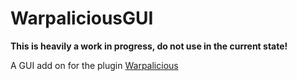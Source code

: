 # WarpaliciousGUI
**This is heavily a work in progress, do not use in the current state!**

A GUI add on for the plugin [Warpalicious](https://github.com/Jona123/Warpalicious)
